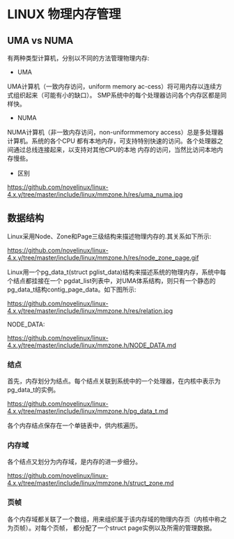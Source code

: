 LINUX 物理内存管理
========================================

UMA vs NUMA
----------------------------------------

有两种类型计算机，分别以不同的方法管理物理内存:

* UMA

UMA计算机（一致内存访问，uniform memory ac-cess）将可用内存以连续方式组织起来（可能有小的缺口）。
SMP系统中的每个处理器访问各个内存区都是同样快。

* NUMA

NUMA计算机（非一致内存访问，non-uniformmemory access）总是多处理器计算机。系统的各个CPU
都有本地内存，可支持特别快速的访问。各个处理器之间通过总线连接起来，以支持对其他CPU的本地
内存的访问，当然比访问本地内存慢些。

* 区别

https://github.com/novelinux/linux-4.x.y/tree/master/include/linux/mmzone.h/res/uma_numa.jpg

数据结构
----------------------------------------

Linux采用Node、Zone和Page三级结构来描述物理内存的.其关系如下所示:

https://github.com/novelinux/linux-4.x.y/tree/master/include/linux/mmzone.h/res/node_zone_page.gif

Linux用一个pg_data_t(struct pglist_data)结构来描述系统的物理内存，系统中每个结点都挂接在一个
pgdat_list列表中，对UMA体系结构，则只有一个静态的pg_data_t结构contig_page_data。如下图所示:

https://github.com/novelinux/linux-4.x.y/tree/master/include/linux/mmzone.h/res/relation.jpg

NODE_DATA:

https://github.com/novelinux/linux-4.x.y/tree/master/include/linux/mmzone.h/NODE_DATA.md

### 结点

首先，内存划分为结点。每个结点关联到系统中的一个处理器，在内核中表示为pg_data_t的实例。

https://github.com/novelinux/linux-4.x.y/tree/master/include/linux/mmzone.h/pg_data_t.md

各个内存结点保存在一个单链表中，供内核遍历。

### 内存域

各个结点又划分为内存域，是内存的进一步细分。

https://github.com/novelinux/linux-4.x.y/tree/master/include/linux/mmzone.h/struct_zone.md

### 页帧

各个内存域都关联了一个数组，用来组织属于该内存域的物理内存页（内核中称之为页帧）。对每个页帧，
都分配了一个struct page实例以及所需的管理数据。